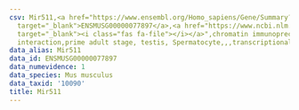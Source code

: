 ```yaml
---
csv: Mir511,<a href="https://www.ensembl.org/Homo_sapiens/Gene/Summary?db=core;g=ENSMUSG00000077897"
  target="_blank">ENSMUSG00000077897</a>,<a href="https://www.ncbi.nlm.nih.gov/pubmed/25450459"
  target="_blank"><i class="fas fa-file"></i></a>",chromatin immunoprecipitation assay,direct
  interaction,prime adult stage, testis, Spermatocyte,,,transcriptional regulation,
data_alias: Mir511
data_id: ENSMUSG00000077897
data_numevidence: 1
data_species: Mus musculus
data_taxid: '10090'
title: Mir511
---
```

